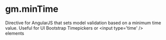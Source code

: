 gm.minTime
==========

Directive for AngularJS that sets model validation based on a minimum time value. Useful for UI Bootstrap Timepickers or &lt;input type='time' /> elements
